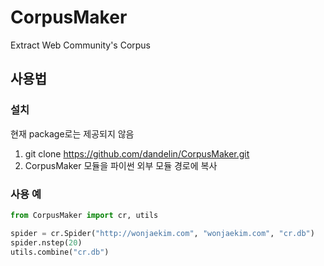 # CorpusMaker

Extract Web Community's Corpus

## 사용법

### 설치

현재 package로는 제공되지 않음  
1. git clone https://github.com/dandelin/CorpusMaker.git
2. CorpusMaker 모듈을 파이썬 외부 모듈 경로에 복사

### 사용 예

```python
from CorpusMaker import cr, utils

spider = cr.Spider("http://wonjaekim.com", "wonjaekim.com", "cr.db")
spider.nstep(20)
utils.combine("cr.db")
```
